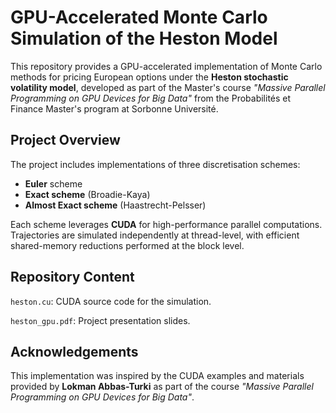 # GPU-Accelerated Monte Carlo Simulation of the Heston Model

This repository provides a GPU-accelerated implementation of Monte Carlo methods for pricing European options under the **Heston stochastic volatility model**, developed as part of the Master's course *"Massive Parallel Programming on GPU Devices for Big Data"* from the Probabilités et Finance Master's program at Sorbonne Université.

## Project Overview

The project includes implementations of three discretisation schemes:

- **Euler** scheme 
- **Exact scheme** (Broadie-Kaya)
- **Almost Exact scheme** (Haastrecht-Pelsser)

Each scheme leverages **CUDA** for high-performance parallel computations. Trajectories are simulated independently at thread-level, with efficient shared-memory reductions performed at the block level.

## Repository Content
`heston.cu`: CUDA source code for the simulation.

`heston_gpu.pdf`: Project presentation slides.

## Acknowledgements

This implementation was inspired by the CUDA examples and materials provided by **Lokman Abbas-Turki** as part of the course *"Massive Parallel Programming on GPU Devices for Big Data"*.
